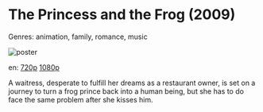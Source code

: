 # The Princess and the Frog (2009)

Genres: animation, family, romance, music

![poster](http://image.tmdb.org/t/p/w500/bVRHirC6uIZL9VtRqYRxdedYnOG.jpg)

en:
  [720p](magnet:?xt=urn:btih:33C0ADA08D0AADF0F9FE9F7BA12C1AE8828EB193&tr=udp://glotorrents.pw:6969/announce&tr=udp://tracker.opentrackr.org:1337/announce&tr=udp://torrent.gresille.org:80/announce&tr=udp://tracker.openbittorrent.com:80&tr=udp://tracker.coppersurfer.tk:6969&tr=udp://tracker.leechers-paradise.org:6969&tr=udp://p4p.arenabg.ch:1337&tr=udp://tracker.internetwarriors.net:1337)
  [1080p](magnet:?xt=urn:btih:C0C394D5ABF35EAEAEC91E2C57E58C361CCD3D27&tr=udp://glotorrents.pw:6969/announce&tr=udp://tracker.opentrackr.org:1337/announce&tr=udp://torrent.gresille.org:80/announce&tr=udp://tracker.openbittorrent.com:80&tr=udp://tracker.coppersurfer.tk:6969&tr=udp://tracker.leechers-paradise.org:6969&tr=udp://p4p.arenabg.ch:1337&tr=udp://tracker.internetwarriors.net:1337)
  


A waitress, desperate to fulfill her dreams as a restaurant owner, is set on a journey to turn a frog prince back into a human being, but she has to do face the same problem after she kisses him.